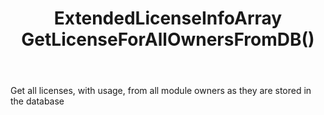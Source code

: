 ﻿---
uid: crmscript_ref_NSLicenseAgent_GetLicenseForAllOwnersFromDB
title: ExtendedLicenseInfoArray GetLicenseForAllOwnersFromDB()
intellisense: NSLicenseAgent.GetLicenseForAllOwnersFromDB
keywords: NSLicenseAgent, GetLicenseForAllOwnersFromDB
so.topic: reference
---

Get all licenses, with usage, from all module owners as they are stored in the database

